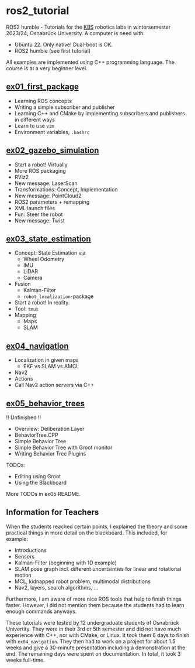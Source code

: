 # ros2_tutorial

ROS2 humble - Tutorials for the [KBS](https://kbs.informatik.uos.de/) robotics labs in wintersemester 2023/24; Osnabrück University. A computer is need with:

- Ubuntu 22. Only native! Dual-boot is OK.
- ROS2 humble (see first tutorial)

All examples are implemented using C++ programming language. The course is at a very beginner level.

## [ex01_first_package](./ex01_first_package/README.md)

- Learning ROS concepts
- Writing a simple subscriber and publisher
- Learning C++ and CMake by implementing subscribers and publishers in different ways
- Learn to use `vim`
- Environment variables, `.bashrc`

## [ex02_gazebo_simulation](./ex02_gazebo_simulation/README.md)

- Start a robot! Virtually
- More ROS packaging
- RViz2
- New message: LaserScan
- Transformations: Concept, Implementation
- New message: PointCloud2
- ROS2 parameters + remapping
- XML launch files
- Fun: Steer the robot
- New message: Twist

## [ex03_state_estimation](./ex03_state_estimation/README.md)

- Concept: State Estimation via
  - Wheel Odometry
  - IMU
  - LiDAR
  - Camera
- Fusion
  - Kalman-Filter
  - `robot_localization`-package
- Start a robot! In reality.
- Tool: `tmux`
- Mapping
  - Maps
  - SLAM

## [ex04_navigation](./ex04_navigation/README.md)

- Localization in given maps
  - EKF vs SLAM vs AMCL
- Nav2
- Actions
- Call Nav2 action servers via C++

## [ex05_behavior_trees](./ex05_behavior_trees/README.md)

!! Unfinished !!

- Overview: Deliberation Layer
- BehaviorTree.CPP
- Simple Behavior Tree
- Simple Behavior Tree with Groot monitor
- Writing Behavior Tree Plugins

TODOs:

- Editing using Groot
- Using the Blackboard

More TODOs in ex05 README.


## Information for Teachers

When the students reached certain points, I explained the theory and some practical things in more detail on the blackboard. This included, for example:

- Introductions
- Sensors
- Kalman-Filter (beginning with 1D example)
- SLAM pose graph incl. different uncertainties for linear and rotational motion
- MCL, kidnapped robot problem, multimodal distributions
- Nav2, layers, search algorithms, ...

Furthermore, I am aware of more nice ROS tools that help to finish things faster. However, I did not mention them because the students had to learn enough commands anyways.

These tutorials were tested by 12 undergraduate students of Osnabrück Univertity. They were in their 3rd or 5th semester and did not have much experience with C++, nor with CMake, or Linux. It took them 6 days to finish with `ex04_navigation`. They then had to work on a project for about 1.5 weeks and give a 30-minute presentation including a demonstration at the end. The remaining days were spent on documentation. In total, it took 3 weeks full-time.
